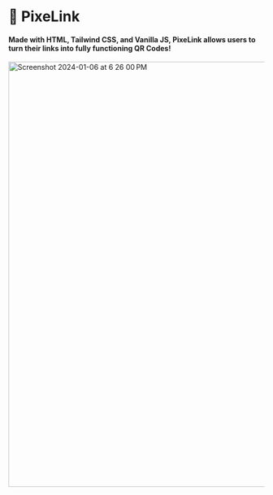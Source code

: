 # 🔗 PixeLink
#### Made with HTML, Tailwind CSS, and Vanilla JS, PixeLink allows users to turn their links into fully functioning QR Codes!

<img width="837" alt="Screenshot 2024-01-06 at 6 26 00 PM" src="https://github.com/YonatanTussa/PixeLink/assets/140031110/3b07cc6d-25b0-479b-a0b0-28236b30218f">
